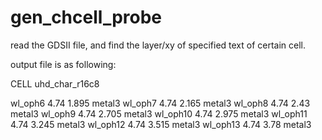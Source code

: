 # gen_chcell_probe

read the GDSII file, and find the layer/xy of specified text of certain cell.

output file is as following:

CELL uhd_char_r16c8

wl_oph6 4.74 1.895 metal3
wl_oph7 4.74 2.165 metal3
wl_oph8 4.74 2.43 metal3
wl_oph9 4.74 2.705 metal3
wl_oph10 4.74 2.975 metal3
wl_oph11 4.74 3.245 metal3
wl_oph12 4.74 3.515 metal3
wl_oph13 4.74 3.78 metal3
